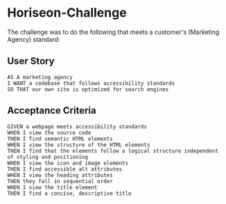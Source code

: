 # Horiseon-Challenge
The challenge was to do the following that meets a customer's (Marketing Agency) standard:

## User Story

```
AS A marketing agency
I WANT a codebase that follows accessibility standards
SO THAT our own site is optimized for search engines
```

## Acceptance Criteria

<!-- Acceptnace Criteria met -->
```
GIVEN a webpage meets accessibility standards
WHEN I view the source code
THEN I find semantic HTML elements
WHEN I view the structure of the HTML elements
THEN I find that the elements follow a logical structure independent of styling and positioning
WHEN I view the icon and image elements
THEN I find accessible alt attributes
WHEN I view the heading attributes
THEN they fall in sequential order
WHEN I view the title element
THEN I find a concise, descriptive title
```